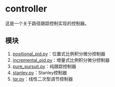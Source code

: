 # controller

这是一个关于路径跟踪控制实现的控制器。

## 模块

1. [positional_pid.py](./positional_pid.py)：位置式比例积分微分控制器
2. [incremental_pid.py](./incremental_pid.py)：增量式比例积分微分控制器
3. [pure_pursuit.py](./pure_pursuit.py)：纯跟踪控制器
4. [stanley.py](./stanley.py)：Stanley控制器
5. [lqr.py](./lqr.py)：线性二次型调节控制器
